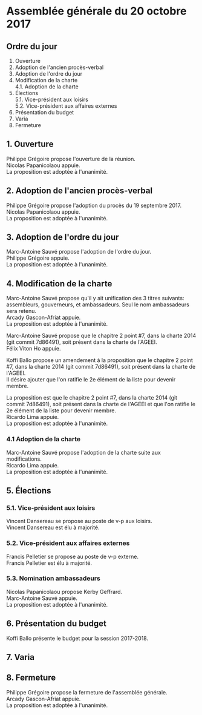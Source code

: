 # Assemblée générale du 20 octobre 2017

## Ordre du jour

1. Ouverture
2. Adoption de l'ancien procès-verbal
3. Adoption de l'ordre du jour
4. Modification de la charte  
4.1. Adoption de la charte
5. Élections  
5.1. Vice-président aux loisirs  
5.2. Vice-président aux affaires externes
6. Présentation du budget
7. Varia
8. Fermeture


## 1. Ouverture

Philippe Grégoire propose l'ouverture de la réunion.  
Nicolas Papanicolaou appuie.  
La proposition est adoptée à l'unanimité.

## 2. Adoption de l'ancien procès-verbal

Philippe Grégoire propose l'adoption du procès du 19 septembre 2017.  
Nicolas Papanicolaou appuie.  
La proposition est adoptée à l'unanimité.

## 3. Adoption de l'ordre du jour

Marc-Antoine Sauvé propose l'adoption de l'ordre du jour.  
Philippe Grégoire appuie.  
La proposition est adoptée à l'unanimité.

## 4. Modification de la charte

Marc-Antoine Sauvé propose qu'il y ait unification des 3 titres suivants: 
assembleurs, gouverneurs, et ambassadeurs. Seul le nom ambassadeurs sera retenu.  
Arcady Gascon-Afriat appuie.  
La proposition est adoptée à l'unanimité.  

Marc-Antoine Sauvé propose que le chapitre 2 point #7, dans la charte 2014 
(git commit 7d86491), soit présent dans la charte de l'AGEEI.  
Félix Viton Ho appuie.  

Koffi Ballo propose un amendement à la proposition que le chapitre 2 point #7, 
dans la charte 2014 (git commit 7d86491), soit présent dans la charte de l'AGEEI.  
Il désire ajouter que l'on ratifie le 2e élément de la liste pour devenir membre.  

La proposition est que le chapitre 2 point #7, dans la charte 2014 
(git commit 7d86491), soit présent dans la charte de l'AGEEI et que l'on ratifie 
le 2e élément de la liste pour devenir membre.  
Ricardo Lima appuie.  
La proposition est adoptée à l'unanimité.

### 4.1 Adoption de la charte

Marc-Antoine Sauvé propose l'adoption de la charte suite aux modifications.  
Ricardo Lima appuie.  
La proposition est adoptée à l'unanimité.

## 5. Élections

### 5.1. Vice-président aux loisirs

Vincent Dansereau se propose au poste de v-p aux loisirs.  
Vincent Dansereau est élu à majorité.

### 5.2. Vice-président aux affaires externes

Francis Pelletier se propose au poste de v-p externe.  
Francis Pelletier est élu à majorité.

### 5.3. Nomination ambassadeurs

Nicolas Papanicolaou propose Kerby Geffrard.  
Marc-Antoine Sauvé appuie.  
La proposition est adoptée à l'unanimité.

## 6. Présentation du budget

Koffi Ballo présente le budget pour la session 2017-2018.

## 7. Varia

## 8. Fermeture

Philippe Grégoire propose la fermeture de l'assemblée générale.  
Arcady Gascon-Afriat appuie.  
La proposition est adoptée à l'unanimité.
